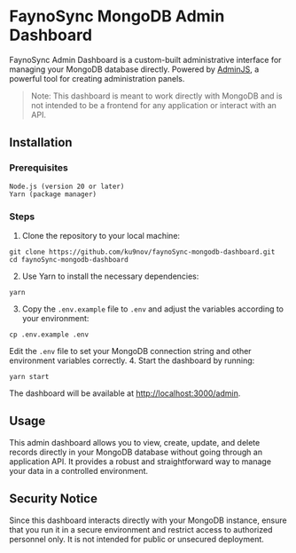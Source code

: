 # FaynoSync MongoDB Admin Dashboard

FaynoSync Admin Dashboard is a custom-built administrative interface for managing your MongoDB database directly. Powered by [AdminJS](https://github.com/SoftwareBrothers/adminjs), a powerful tool for creating administration panels.

> Note: This dashboard is meant to work directly with MongoDB and is not intended to be a frontend for any application or interact with an API.

## Installation
### Prerequisites
```
Node.js (version 20 or later)
Yarn (package manager)
```

### Steps

1. Clone the repository to your local machine:
```
git clone https://github.com/ku9nov/faynoSync-mongodb-dashboard.git
cd faynoSync-mongodb-dashboard
```
2. Use Yarn to install the necessary dependencies:

```
yarn
```
3. Copy the `.env.example` file to `.env` and adjust the variables according to your environment:

```
cp .env.example .env
```
Edit the `.env` file to set your MongoDB connection string and other environment variables correctly.
4. Start the dashboard by running:

```
yarn start
```

The dashboard will be available at [http://localhost:3000/admin](http://localhost:3000/admin).

## Usage
This admin dashboard allows you to view, create, update, and delete records directly in your MongoDB database without going through an application API. It provides a robust and straightforward way to manage your data in a controlled environment.

## Security Notice
Since this dashboard interacts directly with your MongoDB instance, ensure that you run it in a secure environment and restrict access to authorized personnel only. It is not intended for public or unsecured deployment.